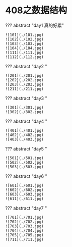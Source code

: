 # 408之数据结构

??? abstract "day1 真的好累"

    ![101](./101.jpg)
    ![102](./102.jpg)
    ![103](./103.jpg)
    ![104](./104.jpg)
    ![111](./111.jpg)
    ![112](./112.jpg)

??? abstract "day2 "

    ![201](./201.jpg)
    ![202](./202.jpg)
    ![203](./203.jpg)
    ![211](./211.jpg)

??? abstract "day3 "

    ![301](./301.jpg)
    ![302](./302.jpg)

??? abstract "day4 "

    ![401](./401.jpg)
    ![402](./402.jpg)
    ![403](./403.jpg)

??? abstract "day5 "

    ![501](./501.jpg)
    ![502](./502.jpg)
    ![503](./503.jpg)

??? abstract "day6 "

    ![601](./601.jpg)
    ![602](./602.jpg)
    ![603](./603.jpg)
    ![611](./611.jpg)

??? abstract "day7 "

    ![701](./701.jpg)
    ![702](./702.jpg)
    ![703](./703.jpg)
    ![704](./704.jpg)
    ![705](./705.jpg)
    ![711](./711.jpg)